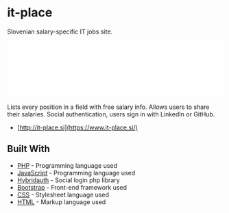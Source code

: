 # it-place
Slovenian salary-specific IT jobs site.

![image](https://raw.githubusercontent.com/bogeta11040/it-place/main/logo.png)


Lists every position in a field with free salary info. Allows users to share their salaries. Social authentication, users sign in with LinkedIn or GitHub.

* [http://it-place.si](https://www.it-place.si/)



## Built With

* [PHP](https://www.php.net/) - Programming language used
* [JavaScript](https://www.javascript.com/) - Programming language used
* [Hybridauth](https://hybridauth.github.io/) - Social login php library
* [Bootstrap](https://www.bootstrapcdn.com/) - Front-end framework used
* [CSS](https://www.w3.org/TR/CSS/#css) - Stylesheet language used
* [HTML](https://html.spec.whatwg.org/) - Markup language used

